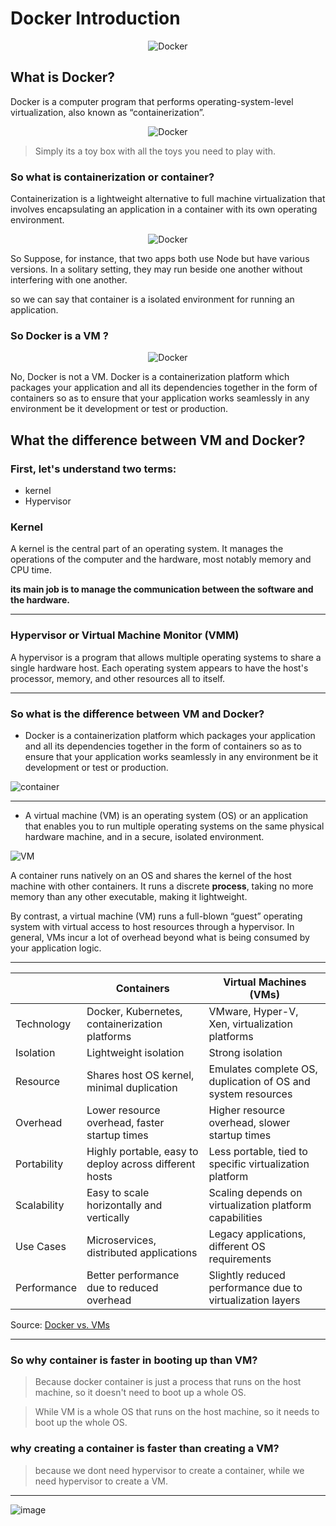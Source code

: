# Docker Introduction

<p align="center">
  <img src="https://img.shields.io/badge/Docker-2496ED?style=for-the-badge&logo=docker&logoColor=white" alt="Docker" />
</p>

## What is Docker?

Docker is a computer program that performs operating-system-level virtualization, also known as “containerization”.

<p align="center">
  <img src="https://github.com/ahmedmurtaja/Docker/assets/56529633/974b0860-2074-4250-8e07-9176c3c9d02f" alt="Docker" />
</p>


> Simply its a toy box with all the toys you need to play with.

### So what is containerization or container?

Containerization is a lightweight alternative to full machine virtualization that involves encapsulating an application in a container with its own operating environment.

<!-- gif![7nb6y0](https://github.com/ahmedmurtaja/Docker/assets/56529633/7076d595-cb2e-4a2e-b34f-4fffe81db49e)
 2 still not understand -->

<p align="center">
  <img src="https://github.com/ahmedmurtaja/Docker/assets/56529633/7076d595-cb2e-4a2e-b34f-4fffe81db49e" alt="Docker" />
</p>

So Suppose, for instance, that two apps both use Node but have various versions. In a solitary setting, they may run beside one another without interfering with one another.

so we can say that container is a isolated environment for running an application.

<!-- bold -->
###  <b>So Docker is a VM ?  </b>


<p align="center">
  <img src="https://github.com/ahmedmurtaja/Docker/assets/56529633/f6944e37-bd3b-42db-b2ff-2e76d13013f1" alt="Docker" />
</p>


No, Docker is not a VM. Docker is a containerization platform which packages your application and all its dependencies together in the form of containers so as to ensure that your application works seamlessly in any environment be it development or test or production.

## What the difference between VM and Docker?

### First, let's understand two terms:
- kernel
- Hypervisor

### Kernel

A kernel is the central part of an operating system. It manages the operations of the computer and the hardware, most notably memory and CPU time. 

<b> its main job is to manage the communication between the software and the hardware. </b>

<hr>

### Hypervisor or Virtual Machine Monitor (VMM) 

A hypervisor is a program that allows multiple operating systems to share a single hardware host. Each operating system appears to have the host's processor, memory, and other resources all to itself.

<hr>

### So what is the difference between VM and Docker?

- Docker is a containerization platform which packages your application and all its dependencies together in the form of containers so as to ensure that your application works seamlessly in any environment be it development or test or production.

![container](https://github.com/ahmedmurtaja/Docker/assets/56529633/c67ec6e8-684b-41e9-8326-569432a3cbed)

<hr>

- A virtual machine (VM) is an operating system (OS) or an application that enables you to run multiple operating systems on the same physical hardware machine, and in a secure, isolated environment.

![VM](https://github.com/ahmedmurtaja/Docker/assets/56529633/66d6ce18-e1a0-4f63-9959-65ea16c9744c)


A container runs natively on an OS and shares the kernel of the host machine with other containers. It runs a discrete **process**, taking no more memory than any other executable, making it lightweight.

By contrast, a virtual machine (VM) runs a full-blown “guest” operating system with virtual access to host resources through a hypervisor. In general, VMs incur a lot of overhead beyond what is being consumed by your application logic.

<hr>

|            | Containers                                             | Virtual Machines (VMs)                                       |
|------------|--------------------------------------------------------|-------------------------------------------------------------|
| Technology | Docker, Kubernetes, containerization platforms         | VMware, Hyper-V, Xen, virtualization platforms                |
| Isolation  | Lightweight isolation                                  | Strong isolation                                             |
| Resource   | Shares host OS kernel, minimal duplication              | Emulates complete OS, duplication of OS and system resources |
| Overhead   | Lower resource overhead, faster startup times           | Higher resource overhead, slower startup times               |
| Portability | Highly portable, easy to deploy across different hosts | Less portable, tied to specific virtualization platform      |
| Scalability | Easy to scale horizontally and vertically              | Scaling depends on virtualization platform capabilities      |
| Use Cases  | Microservices, distributed applications                | Legacy applications, different OS requirements               |
| Performance| Better performance due to reduced overhead              | Slightly reduced performance due to virtualization layers    |

Source: [Docker vs. VMs](https://www.docker.com/resources/what-container)

<hr>

### So why container is faster in booting up than VM?
> Because docker container is just a process that runs on the host machine, so it doesn't need to boot up a whole OS.

> While VM is a whole OS that runs on the host machine, so it needs to boot up the whole OS.

### why creating a container is faster than creating a VM?

> because we dont need hypervisor to create a container, while we need hypervisor to create a VM.

<hr>

![image](https://github.com/ahmedmurtaja/Docker/assets/56529633/d7037c05-4da2-4f34-9bb7-fd5e2a930695)




